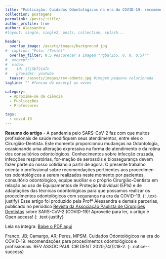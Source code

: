 ```yaml
---
title: "Publicação: Cuidados Odontológicos na era do COVID-19: recomendações para procedimentos odontológicos e profissionais"
collection: postagens
permalink: /posts/:title/
author_profile: true
author: Alessandra
#layout: single, single2, posts, collection, splash...

header:
  overlay_image: /assets/images/background.jpg
#  caption: "Foto: [Teste]"
  overlay_filter: 0.5 #escurecer a imagem "rgba(255, 0, 0, 0.5)""
#  excerpt:""
#  video:
#    id: i7jSbT2iA7c
#    provider: youtube
  teaser: /assets/images/rev-odonto.jpg #imagem pequena relacionada
tagline: "" #funcao do excerpt as vezes

category:
  - Aproxime-se da ciência
  - Publicações
  - Professores

tags:
  - covid-19
---
```

**Resumo do artigo** -
A  pandemia  pelo  SARS-CoV-2  faz  com  que  muitos  profissionais  de  saúde  modifiquem  seus atendimentos, entre eles o Cirurgião-Dentista. Este momento proporcionou mudanças na Odontologia, ocasionando uma alteração expressiva na forma de atendimento e da rotina dos consultórios odontológicos. Conhecimentos sobre infecção cruzada, infecções respiratórias, for-mação  de  aerossóis  e  biossegurança  devem  fazer  parte  do  nosso  cotidiano  a  partir  de  agora.  O presente trabalho orienta o profissional sobre recomendações pertinentes aos procedimen-tos odontológicos a serem realizados neste momento por pacientes, consultório odontológico, equipe auxiliar e o próprio Cirurgião-Dentista em relação ao uso de Equipamentos de Proteção Individual  (EPIs)  e  de  adaptações  das  técnicas  odontológicas  para  que  possamos  realizar  os  procedimentos odontológicos com segurança na era da COVID-19.
{: .text-justify}
Esse artigo foi produzido pela Profª Alessandra e demais parcerias, publicado no periódico <a href="http://revodonto.bvsalud.org/scielo.php?script=sci_serial&pid=0004-5276&lng=pt&nrm=iso">Revista da Associação Paulista de Cirurgiões Dentistas</a> sobre SARS-CoV-2 (COVID-19)! Aproveite para ler, o artigo é Open access!
{: .text-justify}

Leia na íntegra: <a href="/assets/images/alessandra/covid-rev-odonto.pdf" class="btn btn--success">Baixe o PDF aqui</a>


 Franco, JB; Camargo, AR; Peres, MPSM. Cuidados Odontológicos na era do COVID-19: recomendações para procedimentos odontológicos e profissionais. REV ASSOC PAUL CIR DENT 2020;74(1):18-2.
{: .notice--success}
